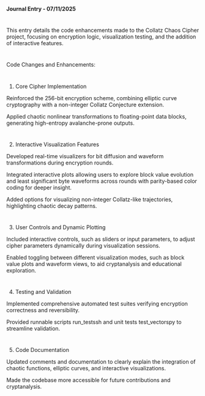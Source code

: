 **Journal Entry - 07/11/2025**
#
#
This entry details the code enhancements made to the Collatz Chaos Cipher project, focusing on encryption logic, visualization testing, and the addition of interactive features.
#
#
Code Changes and Enhancements:
#

1. Core Cipher Implementation

Reinforced the 256-bit encryption scheme, combining elliptic curve cryptography with a non-integer Collatz Conjecture extension.

Applied chaotic nonlinear transformations to floating-point data blocks, generating high-entropy avalanche-prone outputs.

#
2. Interactive Visualization Features

Developed real-time visualizers for bit diffusion and waveform transformations during encryption rounds.

Integrated interactive plots allowing users to explore block value evolution and least significant byte waveforms across rounds with parity-based color coding for deeper insight.

Added options for visualizing non-integer Collatz-like trajectories, highlighting chaotic decay patterns.

#
3. User Controls and Dynamic Plotting

Included interactive controls, such as sliders or input parameters, to adjust cipher parameters dynamically during visualization sessions.

Enabled toggling between different visualization modes, such as block value plots and waveform views, to aid cryptanalysis and educational exploration.
#

4. Testing and Validation

Implemented comprehensive automated test suites verifying encryption correctness and reversibility.

Provided runnable scripts run_testssh and unit tests test_vectorspy to streamline validation.
#

5. Code Documentation

Updated comments and documentation to clearly explain the integration of chaotic functions, elliptic curves, and interactive visualizations.

Made the codebase more accessible for future contributions and cryptanalysis.
